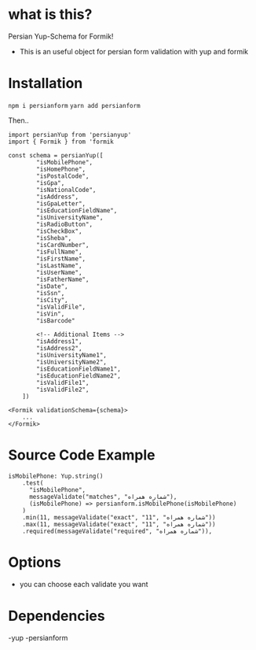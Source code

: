 # what is this?

Persian Yup-Schema for Formik!

- This is an useful object for persian form validation with yup and formik

# Installation

`npm i persianform`
`yarn add persianform`

Then..

```
import persianYup from 'persianyup'
import { Formik } from 'formik

const schema = persianYup([
        "isMobilePhone",
        "isHomePhone",
        "isPostalCode",
        "isGpa",
        "isNationalCode",
        "isAddress",
        "isGpaLetter",
        "isEducationFieldName",
        "isUniversityName",
        "isRadioButton",
        "isCheckBox",
        "isSheba",
        "isCardNumber",
        "isFullName",
        "isFirstName",
        "isLastName",
        "isUserName",
        "isFatherName",
        "isDate",
        "isSsn",
        "isCity",
        "isValidFile",
        "isVin",
        "isBarcode"

        <!-- Additional Items -->
        "isAddress1",
        "isAddress2",
        "isUniversityName1",
        "isUniversityName2",
        "isEducationFieldName1",
        "isEducationFieldName2",
        "isValidFile1",
        "isValidFile2",
    ])

<Formik validationSchema={schema}>
    ...
</Formik>
```

# Source Code Example

```
isMobilePhone: Yup.string()
    .test(
      "isMobilePhone",
      messageValidate("matches", "شماره همراه"),
      (isMobilePhone) => persianform.isMobilePhone(isMobilePhone)
    )
    .min(11, messageValidate("exact", "11", "شماره همراه"))
    .max(11, messageValidate("exact", "11", "شماره همراه"))
    .required(messageValidate("required", "شماره همراه")),
```

# Options

- you can choose each validate you want

# Dependencies

-yup
-persianform
